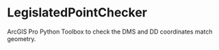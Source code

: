# LegislatedPointChecker
ArcGIS Pro Python Toolbox to check the DMS and DD coordinates match geometry.

